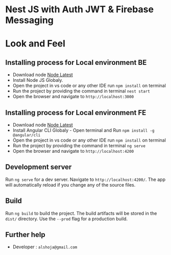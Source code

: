 # Nest JS with Auth JWT & Firebase Messaging


# Look and Feel
<!-- <a target="_blank" href="http://advali.iroidtechnologies.in/"><img src="https://i.imgur.com/CS5dxII.png"/></a> -->
## Installing process for Local environment BE

* Download node [Node Latest](https://nodejs.org/en/)
* Install Node JS Globaly.
* Open the project in vs code or any other IDE  run `npm install` on terminal
* Run the project by providing the command in terminal `nest start`  
* Open the browser and navigate to `http://localhost:3000`

## Installing process for Local environment FE

* Download node [Node Latest](https://nodejs.org/en/)
* Install Angular CLI Globaly - Open terminal and Run `npm install -g @angular/cli`
* Open the project in vs code or any other IDE  run `npm install` on terminal
* Run the project by providing the command in terminal `ng serve`  
* Open the browser and navigate to `http://localhost:4200`

## Development server

Run `ng serve` for a dev server. Navigate to `http://localhost:4200/`. The app will automatically reload if you change any of the source files.

## Build

Run `ng build` to build the project. The build artifacts will be stored in the `dist/` directory. Use the `--prod` flag for a production build.



## Further help

- Developer : `alshoja@gmail.com`
